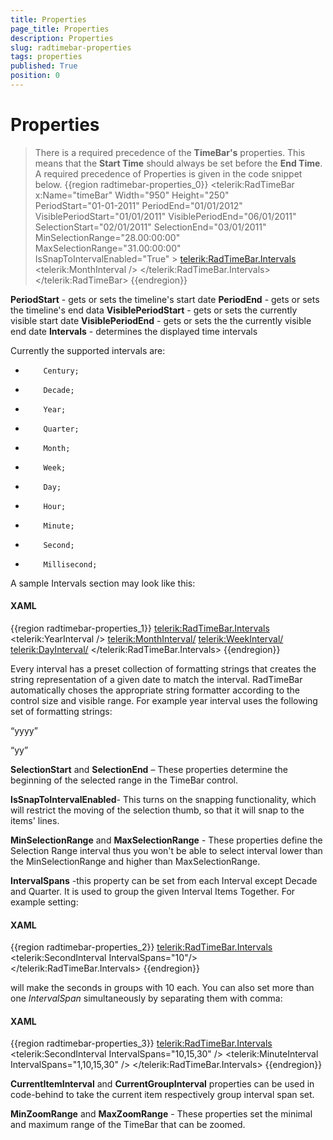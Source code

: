 ```yaml
---
title: Properties
page_title: Properties
description: Properties
slug: radtimebar-properties
tags: properties
published: True
position: 0
---
```


# Properties



> There is a required precedence of the __TimeBar's__ properties. This means that the __Start Time__ should always be set before the __End Time__. A required precedence of Properties is given in the code snippet below. 
{{region radtimebar-properties_0}}
	<telerik:RadTimeBar x:Name="timeBar" Width="950" Height="250"      
						PeriodStart="01-01-2011"
						PeriodEnd="01/01/2012"
						VisiblePeriodStart="01/01/2011"
						VisiblePeriodEnd="06/01/2011"
						SelectionStart="02/01/2011"
						SelectionEnd="03/01/2011"
						MinSelectionRange="28.00:00:00"                            
						MaxSelectionRange="31.00:00:00"                            
						IsSnapToIntervalEnabled="True" >
		<telerik:RadTimeBar.Intervals>
			<telerik:MonthInterval />
		</telerik:RadTimeBar.Intervals>
	</telerik:RadTimeBar>
{{endregion}} 
	
__PeriodStart__ - gets or sets the timeline's start date
__PeriodEnd__ - gets or sets the timeline's end data
__VisiblePeriodStart__ - gets or sets the currently visible start date
__VisiblePeriodEnd__ - gets or sets the the currently visible end date
__Intervals__ - determines the displayed time intervals

Currently the supported intervals are:
*         Century;
*         Decade;
*         Year;
*         Quarter;
*         Month;
*         Week;
*         Day;
*         Hour;
*         Minute;
*         Second;
*         Millisecond;

A sample Intervals section may look like this:

#### __XAML__

{{region radtimebar-properties_1}}
	<telerik:RadTimeBar.Intervals>
	     <telerik:YearInterval />
	     <telerik:MonthInterval/>
	     <telerik:WeekInterval/>
	     <telerik:DayInterval/>
	 </telerik:RadTimeBar.Intervals>
	{{endregion}}



Every interval has a preset collection of formatting strings that creates the string representation of a given date to match the interval. RadTimeBar automatically choses the appropriate string formatter according to the control size and visible range. For example year interval uses the following set of formatting strings:

“yyyy”

“yy”

__SelectionStart__ and __SelectionEnd__ – These properties determine the beginning of the selected range in the TimeBar control.

__IsSnapToIntervalEnabled__- This turns on the snapping functionality, which will restrict the moving of the selection thumb, so that it will snap to the items' lines.

__MinSelectionRange__ and __MaxSelectionRange__ - These properties define the Selection Range interval thus you won't be able to select interval lower than the MinSelectionRange and higher than MaxSelectionRange.

__IntervalSpans__ -this property can be set from each Interval except Decade and Quarter. It is used to group the given Interval Items Together. For example setting:

#### __XAML__

{{region radtimebar-properties_2}}
	<telerik:RadTimeBar.Intervals>
	   <telerik:SecondInterval IntervalSpans="10"/>
	</telerik:RadTimeBar.Intervals>
	{{endregion}}



will make the seconds in groups with 10 each. You can also set more than one *IntervalSpan* simultaneously by separating them with comma:

#### __XAML__

{{region radtimebar-properties_3}}
	<telerik:RadTimeBar.Intervals>
	   <telerik:SecondInterval IntervalSpans="10,15,30" />
	   <telerik:MinuteInterval IntervalSpans="1,10,15,30" />
	</telerik:RadTimeBar.Intervals>
	{{endregion}}



__CurrentItemInterval__ and __CurrentGroupInterval__ properties can be used in code-behind to take the current item respectively group interval span set.

__MinZoomRange__ and __MaxZoomRange__ -  These properties set the minimal and maximum range of the TimeBar that can be zoomed.
